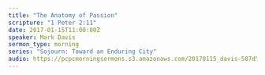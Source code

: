 ```yaml
---
title: "The Anatomy of Passion"
scripture: "1 Peter 2:11"
date: 2017-01-15T11:00:00Z
speaker: Mark Davis
sermon_type: morning
series: "Sojourn: Toward an Enduring City"
audio: https://pcpcmorningsermons.s3.amazonaws.com/20170115_davis-587d5ba90ad81.mp3 
---
```



